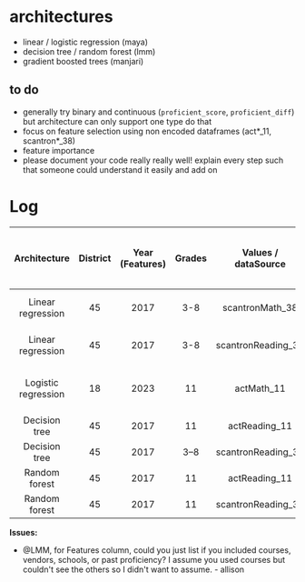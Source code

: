 # architectures
- linear / logistic regression (maya)
- decision tree / random forest (lmm)
- gradient boosted trees (manjari)

## to do
- generally try binary and continuous (`proficient_score`, `proficient_diff`) but architecture can only support one type do that
- focus on feature selection using non encoded dataframes (act\*_11, scantron\*_38)
- feature importance
- please document your code really really well! explain every step such that someone could understand it easily and add on

# Log

| Architecture | District | Year (Features) | Grades | Values / dataSource | Features (courses, vendors, schools, past proficiency) | # of features | Label | Accuracy | F1 | Other metrics (RSME, R^2) | Notes | Person | 
| :---: | :---: | :---: | :---: | :---: | :---: | :---: | :---: | :---: | :---: | :---: | :---: | :---: | 
| Linear regression | 45 | 2017 | 3-8 | scantronMath_38 | past_proficiency | 1 | `proficient_score` | | | RMSE=0.09, R^2=0.23 | Concerned about overfitting | Maya | 
| Linear regression | 45 | 2017 | 3-8 | scantronReading_38 | past_proficiency | 1 | `proficient_score` | | | RMSE=0.04, R^2=0.85 |  Concerned about overfitting | Maya |
| Logistic regression | 18 | 2023 | 11 | actMath_11 | schools, vendors, encoded courses | 23 | `is_proficient` | 0.7198 | | Log loss: 0.5703 | |  Maya |
| Decision tree | 45 | 2017 | 11 | actReading_11 | ? | 242 | `proficient_score` | | | RMSE=0.2273, R^2=0.49046499 | | Louise Marie | 
| Decision tree | 45 | 2017 | 3–8 | scantronReading_38 | ? | 142 | `proficient_score` | | | RMSE=0.0393, R^2=0.8632 | | Louise Marie | 
| Random forest | 45 | 2017 | 11 | actReading_11 | ? | 242 | `proficient_score` | | | RMSE=0.1802, R^2=0.6795 | | Louise Marie | 
| Random forest | 45 | 2017 | 11 | scantronReading_38 | ? | 140 | `proficient_score` | | | RMSE=0.0393, R^2=0.8632 | | Louise Marie | 


**Issues:**
- @LMM, for Features column, could you just list if you included courses, vendors, schools, or past proficiency? I assume you used courses but couldn't see the others so I didn't want to assume. - allison